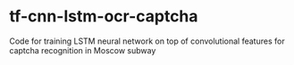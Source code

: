 # tf-cnn-lstm-ocr-captcha
Code for training LSTM neural network on top of convolutional features for captcha recognition in Moscow subway
